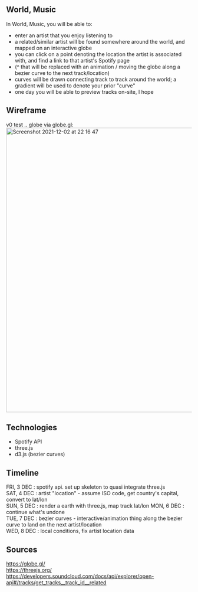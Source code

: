 ## World, Music
In World, Music, you will be able to:
- enter an artist that you enjoy listening to
- a related/similar artist will be found somewhere around the world, and mapped on an interactive globe
- you can click on a point denoting the location the artist is associated with, and find a link to that artist's Spotify page
- (^ that will be replaced with an animation / moving the globe along a bezier curve to the next track/location)
- curves will be drawn connecting track to track around the world; a gradient will be used to denote your prior "curve"
- one day you will be able to preview tracks on-site, I hope

<!--## Research
- finding related track and its "location" - as in where the artist is from?
- what if there are multiple uploads for the same track, can i find a reliable one?
- autofill? what if the track doesn't exist on soundcloud - what if a location isn't appended?
- globe design
- what if a user wants to search a new song?
- what if a related track doesn't exist?-->

## Wireframe
v0 test .. globe via globe.gl:<br>
<img width="771" alt="Screenshot 2021-12-02 at 22 16 47" src="https://user-images.githubusercontent.com/17345270/144539122-81781c31-01ee-4231-9f02-bd3178c27710.png">

## Technologies
- Spotify API
- three.js
- d3.js (bezier curves)

## Timeline
FRI, 3 DEC : spotify api. set up skeleton to quasi integrate three.js<br>
SAT, 4 DEC : artist "location" - assume ISO code, get country's capital, convert to lat/lon<br>
SUN, 5 DEC : render a earth with three.js, map track lat/lon
MON, 6 DEC : continue what's undone<br>
TUE, 7 DEC : bezier curves - interactive/animation thing along the bezier curve to land on the next artist/location<br>
WED, 8 DEC : local conditions, fix artist location data

## Sources
https://globe.gl/<br>
https://threejs.org/<br>
https://developers.soundcloud.com/docs/api/explorer/open-api#/tracks/get_tracks__track_id__related
